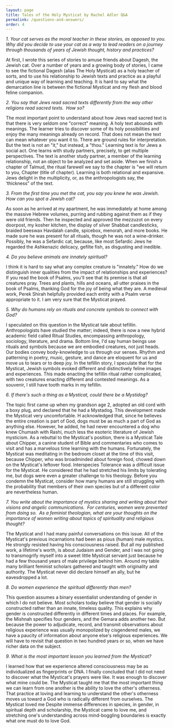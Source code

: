 ```yaml
---
layout: page
title: Tales of the Holy Mysticat by Rachel Adler Q&A
permalink: /questions-and-answers/
order: 4
---
```


<em>1. Your cat serves as the moral teacher in these stories, as opposed to you. Why did you decide to use your cat as a way to lead readers on a journey through thousands of years of Jewish thought, history and practices?</em>

At first, I wrote this series of stories to amuse friends about Dagesh, the Jewish cat. Over a number of years and a growing body of stories, I came to see the fictional Dagesh (alias The Holy Mysticat) as a holy teacher of sorts, and to use his relationship to Jewish texts and practice as a playful and unique way of learning and teaching. It is hard to say what the demarcation line is between the fictional Mysticat and my flesh and blood feline companion. 

<em>2. You say that Jews read sacred texts differently from the way other religions read sacred texts.  How so?</em>

The most important point to understand about how Jews read sacred text is that there is very seldom one "correct" meaning. A holy text abounds with meanings. The learner tries to discover some of its holy possibilities and enjoy the many meanings already on record. That does not mean the text can mean whatever you want it to. There are ground rules for interpretation. But the text is not an "it," but instead, a "thou." Learning text is for Jews a social act. One learns with study partners, precisely, to get multiple perspectives. The text is another study partner, a member of the learning relationship, not an object to be analyzed and set aside. When we finish a chapter of Talmud, the ritual farewell we say to the chapter is "we will return to you, Chapter (title of chapter). Learning is both relational and expansive. Jews delight in the multiplicity, or, as the anthropologists say, the ‘thickness" of the text.
	
<em>3. From the first time you met the cat, you say you knew he was Jewish.  How can you spot a Jewish cat?</em>

As soon as he arrived at my apartment, he was immediately at home among the massive Hebrew volumes, purring and rubbing against them as if they were old friends. Then he inspected and approved the mezzuzot on every doorpost, my kosher kitchen, the display of silver Shabbat candlesticks, braided beeswax Havdalah candle, spicebox, menorah, and more books. He made sure he was present for all rituals, though he was not a wine-drinker. Possibly, he was a Sefardic cat, because, like most Sefardic Jews he regarded the Ashkenazic delicacy, gefilte fish, as disgusting and inedible.

<em>4. Do you believe animals are innately spiritual?</em>

I think it is hard to say what any complex creature is "innately." How do we distinguish inner qualities from the impact of relationships and experiences? If you read the book of Psalms, you'll see that its premise is that all creatures pray. Trees and plants, hills and oceans, all utter praises in the book of Psalms, thanking God for the joy of being what they are. A medieval work, Perek Shirah helpfully provided each entity with a Psalm verse appropriate to it. I am very sure that the Mysticat prayed.

<em>5. Why do humans rely on rituals and concrete symbols to connect with God?</em>

I speculated on this question in the Mysticat tale about tefillin. Anthropologists have studied the matter; indeed, there is now a new hybrid academic field called Ritual Studies, encompassing anthropology, sociology, literature, and drama. Bottom line, I'd say human beings use rituals and symbols because we are embodied creatures, not just heads. Our bodies convey body-knowledge to us through our senses. Rhythm and patterning in poetry, music, gesture, and dance are eloquent for us and move us to tears or to deep joy. In the tefillin story, I speculate that for the Mysticat, Jewish symbols evoked different and distinctively feline images and experiences. This made enacting the tefillin ritual rather complicated, with two creatures enacting different and contested meanings. As a souvenir, I still have tooth marks in my tefillin. 

<em>6. If there's such a thing as a Mysticat, could there be a Mystidog?</em>

The topic first came up when my grandson age 2, adopted an old cord with a boxy plug, and declared that he had a Mystadog. This development made the Mysticat very uncomfortable. H acknowledged that, since he believes the entire creation is part of God, dogs must be as much a part of God as anything else. However, he added, he had never encountered a dog who knew Chumash with Rashi, much less the esoteric literature of Jewish mysticism. As a rebuttal to the Mysticat's position, there is a Mysticat Tale about Chipper, a canine student of Bible and commentaries who comes to visit and has a marvelous time learning with the humans. Fortunately, the Mysticat was meditating in the bedroom closet at the time of this visit, because Chipper, who was broadminded about foreign food, chowed down on the Mysticat's leftover food. Interspecies Tolerance was a difficult issue for the Mysticat. He considered that he had stretched his limits by tolerating me, but dogs were even a greater challenge to his theology. Before you condemn the Mysticat, consider how many humans are still struggling with the probability that members of their own species but of a different color are nevertheless human.

<em>7. You write about the importance of mystics sharing and writing about their visions and angelic communications.  For centuries, women were prevented from doing so.  As a feminist theologian, what are your thoughts on the importance of women writing about topics of spirituality and religious thought?</em>

The Mysticat and I had many painful conversations on this issue. All of the Mysticat's previous incarnations had been as pious (human) male mystics. He strongly resisted having his consciousness raised. But all my published work, a lifetime's worth, is about Judaism and Gender, and I was not going to transmogrify myself into a sweet little Mysticat servant just because he had a few thousand years of male privilege behind him. Around my table many brilliant feminist scholars gathered and taught with originality and authority. The Mysticat never did declare himself an ally, but he eavesdropped a lot. 

<em>8. Do women experience the spiritual differently than men?</em>

This question assumes a binary essentialist understanding of gender in which I do not believe. Most scholars today believe that gender is socially constructed rather than an innate, timeless quality. This explains why gender is constructed differently in different times and places. For example, the Mishnah specifies four genders, and the Gemara adds another two. But because the power to adjudicate, record, and transmit observations about religious experience was usually monopolized by cisgendered males, we have a paucity of information about anyone else's religious experiences. We will have to revisit that question in two hundred years or so, when we have richer data on the subject.

<em>9. What is the most important lesson you learned from the Mysticat?</em>

I learned how that we experience altered consciousness may be as individualized as fingerprints or DNA. I finally concluded that I did not need to discover what the Mysticat's prayers were like. It was enough to discover what mine could be. The Mysticat taught me that the most important thing we can learn from one another is the ability to love the other's otherness. That practice at loving and learning to understand the other's otherness moves us toward a God who is radically different from ourselves. The Mysticat loved me Despite immense differences in species, in gender, in spiritual depth and scholarship, the Mysticat came to love me, and stretching one's understanding across mind-boggling boundaries is exactly what one must do to love God. 
